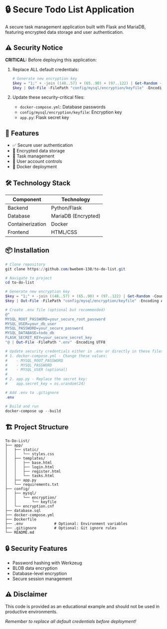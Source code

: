 # 🔒 Secure Todo List Application

A secure task management application built with Flask and MariaDB, featuring encrypted data storage and user authentication.

## ⚠️ Security Notice

**CRITICAL:** Before deploying this application:

1. Replace ALL default credentials:
   ```powershell
   # Generate new encryption key
   $key = "1;" + -join ((48..57) + (65..90) + (97..122) | Get-Random -Count 32 | ForEach-Object {[char]$_})
   $key | Out-File -FilePath "config/mysql/encryption/keyfile" -Encoding ASCII -NoNewLine
   ```

2. Update these security-critical files:
   - `docker-compose.yml`: Database passwords
   - `config/mysql/encryption/keyfile`: Encryption key
   - `app.py`: Flask secret key

## 🎯 Features

- ✅ Secure user authentication
- 🔐 Encrypted data storage
- 📝 Task management
- 👤 User account controls
- 🐳 Docker deployment

## 🛠️ Technology Stack

| Component | Technology |
|-----------|------------|
| Backend | Python/Flask |
| Database | MariaDB (Encrypted) |
| Containerization | Docker |
| Frontend | HTML/CSS |

## 📦 Installation

```powershell
# Clone repository
git clone https://github.com/bwebem-138/to-do-list.git

# Navigate to project
cd to-do-list

# Generate new encryption key
$key = "1;" + -join ((48..57) + (65..90) + (97..122) | Get-Random -Count 32 | ForEach-Object {[char]$_})
$key | Out-File -FilePath "config/mysql/encryption/keyfile" -Encoding ASCII -NoNewLine

# Create .env file (optional but recommended)
@"
MYSQL_ROOT_PASSWORD=your_secure_root_password
MYSQL_USER=your_db_user
MYSQL_PASSWORD=your_secure_password
MYSQL_DATABASE=todo_db
FLASK_SECRET_KEY=your_secure_secret_key
"@ | Out-File -FilePath ".env" -Encoding UTF8

# Update security credentials either in .env or directly in these files:
# 1. docker-compose.yml - Change these values:
#    - MYSQL_ROOT_PASSWORD
#    - MYSQL_PASSWORD
#    - MYSQL_USER (optional)
#
# 2. app.py - Replace the secret key:
#    app.secret_key = os.urandom(24)

# Add .env to .gitignore
.env

# Build and run
docker-compose up --build
```

## 🏗️ Project Structure

```
To-Do-List/
├── app/
│   ├── static/
│   │   └── styles.css
│   ├── templates/
│   │   ├── base.html
│   │   ├── login.html
│   │   ├── register.html
│   │   └── tasks.html
│   ├── app.py
│   └── requirements.txt
├── config/
│   ├── mysql/
│   │   └── encryption/
│   │       └── keyfile
│   └── encryption.cnf
├── database.sql
├── docker-compose.yml
├── Dockerfile
├── .env              # Optional: Environment variables
├── .gitignore        # Optional: Git ignore rules
└── README.md
```

## 🔒 Security Features

- Password hashing with Werkzeug
- BLOB data encryption
- Database-level encryption
- Secure session management

## ⚠️ Disclaimer

This code is provided as an educational example and should not be used in productive environments.

*Remember to replace all default credentials before deployment!*